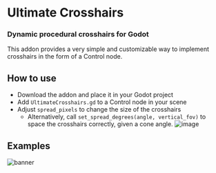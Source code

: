 # Ultimate Crosshairs
### Dynamic procedural crosshairs for Godot

This addon provides a very simple and customizable way to implement crosshairs in the form of a Control node.

## How to use

- Download the addon and place it in your Godot project
- Add `UltimateCrosshairs.gd` to a Control node in your scene
- Adjust `spread_pixels` to change the size of the crosshairs
  - Alternatively, call `set_spread_degrees(angle, vertical_fov)` to space the crosshairs correctly, given a cone angle.
![image](https://github.com/user-attachments/assets/29bd5d33-4911-40b2-bc3d-64ac82263222)
## Examples
![banner](https://github.com/user-attachments/assets/b1c66e93-b8ea-400e-a31e-e0e789ccab8e)

